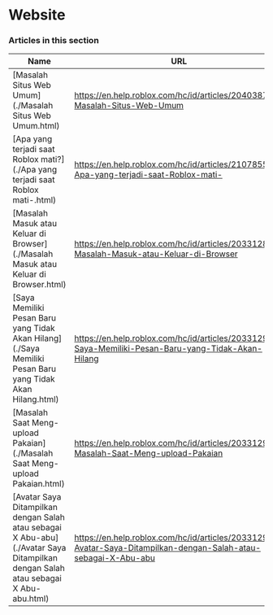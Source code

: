 # Website  
### Articles in this section
Name|URL
-|-
[Masalah Situs Web Umum](./Masalah Situs Web Umum.html) |https://en.help.roblox.com/hc/id/articles/204038784-Masalah-Situs-Web-Umum
[Apa yang terjadi saat Roblox mati?](./Apa yang terjadi saat Roblox mati-.html) |https://en.help.roblox.com/hc/id/articles/210785523-Apa-yang-terjadi-saat-Roblox-mati-
[Masalah Masuk atau Keluar di Browser](./Masalah Masuk atau Keluar di Browser.html) |https://en.help.roblox.com/hc/id/articles/203312820-Masalah-Masuk-atau-Keluar-di-Browser
[Saya Memiliki Pesan Baru yang Tidak Akan Hilang](./Saya Memiliki Pesan Baru yang Tidak Akan Hilang.html) |https://en.help.roblox.com/hc/id/articles/203312970-Saya-Memiliki-Pesan-Baru-yang-Tidak-Akan-Hilang
[Masalah Saat Meng-upload Pakaian](./Masalah Saat Meng-upload Pakaian.html) |https://en.help.roblox.com/hc/id/articles/203312930-Masalah-Saat-Meng-upload-Pakaian
[Avatar Saya Ditampilkan dengan Salah atau sebagai X Abu-abu](./Avatar Saya Ditampilkan dengan Salah atau sebagai X Abu-abu.html) |https://en.help.roblox.com/hc/id/articles/203312960-Avatar-Saya-Ditampilkan-dengan-Salah-atau-sebagai-X-Abu-abu